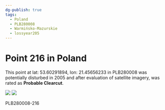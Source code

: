 ```yaml
---
dg-publish: true
tags:
  - Poland
  - PLB280008
  - Warmińsko-Mazurskie
  - lossyear205
---
```


# Point 216 in Poland

This point at lat: 53.60291894, lon: 21.45656233 in PLB280008 was potentially disturbed in 2005 and after evaluation of satellite imagery, was rated as **Probable Clearcut**.

<div class='juxtapose' data-showcredits='false'>
<img src='https://baserow-backend-production20240528124524339000000001.s3.amazonaws.com/user_files/Mdlz1yVj4ZqCp8RKfDevkCcRuTn1SimV_cff156623eee844081fc484306172a8b226510b75ba53745990d2f0ebbed18ff.png' data-label='March 2011' />
<img src='https://baserow-backend-production20240528124524339000000001.s3.amazonaws.com/user_files/GwWdeOGKiHfzl8rGNCru0zKZUTTzcrCe_178fe7145ffde8dce576bc7ac54405143464c9f8b09e92d6a1c0a8411b778948.png' data-label='August 2020' />
</div>

PLB280008-216